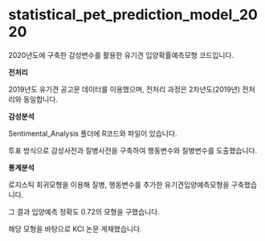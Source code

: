 # statistical_pet_prediction_model_2020
2020년도에 구축한 감성변수를 활용한 유기견 입양확률예측모형 코드입니다.

**전처리**

2019년도 유기견 공고문 데이터를 이용했으며, 전처리 과정은 2차년도(2019년) 전처리와 동일합니다.

**감성분석**

Sentimental_Analysis 폴더에 R코드와 파일이 있습니다.

투표 방식으로 감성사전과 질병사전을 구축하여 행동변수와 질병변수를 도출했습니다.

**통계분석**

로지스틱 회귀모형을 이용해 질병, 행동변수를 추가한 유기견입양예측모형을 구축했습니다.

그 결과 입양예측 정확도 0.72의 모형을 구했습니다. 

해당 모형을 바탕으로 KCI 논문 게재했습니다.

